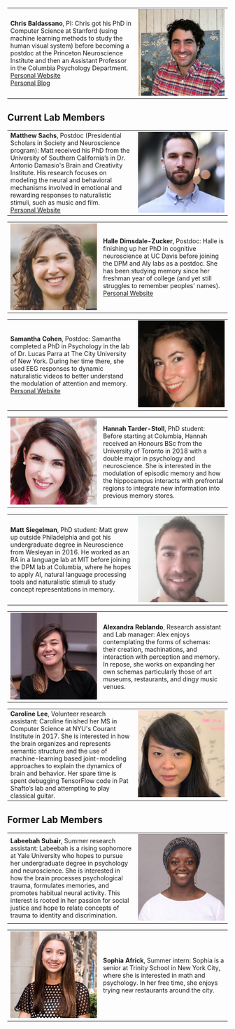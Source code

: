 <table style="width:100%">
<tr>
<td style="width:280px"><b>Chris Baldassano</b>, PI: Chris got his PhD in Computer Science at Stanford (using machine learning methods to study the human visual system) before becoming a postdoc at the Princeton Neuroscience Institute and then an Assistant Professor in the Columbia Psychology Department.
<br><a href="http://chrisbaldassano.com/">Personal Website</a>
<br><a href="http://blog.chrisbaldassano.com/">Personal Blog</a>
<br>
</td>
<td style="width:200px"><img src="img/headshot4.JPG"></td>
</tr>
</table>

## Current Lab Members
<table style="width:100%">
<tr>
<td style="width:280px"><b>Matthew Sachs</b>, Postdoc (Presidential Scholars in Society and Neuroscience program): Matt received his PhD from the University of Southern California’s in Dr. Antonio Damasio's Brain and Creativity Institute. His research focuses on modeling the neural and behavioral mechanisms involved in emotional and rewarding responses to naturalistic stimuli, such as music and film. 
<br><a href="http://www.matthewsachs.com/">Personal Website</a>
<br>
</td>
  <td style="width:200px"><img src="img/mattsachs.jpg"></td>
</tr>
</table>

<table style="width:100%">
<tr>
<td style="width:200px"><img src="img/halle.png"></td>
<td style="width:280px"><b>Halle Dimsdale-Zucker</b>, Postdoc: Halle is finishing up her PhD in cognitive neuroscience at UC Davis before joining the DPM and Aly labs as a postdoc. She has been studying memory since her freshman year of college (and yet still struggles to remember peoples' names). 
<br><a href="https://hallezucker.com/">Personal Website</a>
<br>
</td>
</tr>
</table>

<table style="width:100%">
<tr>
<td style="width:280px"><b>Samantha Cohen</b>, Postdoc: Samantha completed a PhD in Psychology in the lab of Dr. Lucas Parra at The City University of New York. During her time there, she used EEG responses to dynamic naturalistic videos to better understand the modulation of attention and memory.
<br><a href="https://www.parralab.org/people/samantha/">Personal Website</a>
<br>
</td>
<td style="width:200px"><img src="img/samantha.png"></td>
</tr>
</table>

<table style="width:100%">
<tr>
<td style="width:200px"><img src="img/hannah.png"></td>
<td style="width:280px"><b>Hannah Tarder-Stoll</b>, PhD student: Before starting at Columbia, Hannah received an Honours BSc from the University of Toronto in 2018 with a double major in psychology and neuroscience. She is interested in the modulation of episodic memory and how the hippocampus interacts with prefrontal regions to integrate new information into previous memory stores.
<br>
</td>
</tr>
</table>

<table style="width:100%">
<tr>
<td style="width:280px"><b>Matt Siegelman</b>, PhD student: Matt grew up outside Philadelphia and got his undergraduate degree in Neuroscience from Wesleyan in 2016. He worked as an RA in a language lab at MIT before joining the DPM lab at Columbia, where he hopes to apply AI, natural language processing tools and naturalistic stimuli to study concept representations in memory. 
<br>
</td>
<td style="width:200px"><img src="img/matt.png"></td>
</tr>
</table>

<table style="width:100%">
<tr>
<td style="width:200px"><img src="img/reblando_close.jpeg"></td>
<td style="width:280px"><b>Alexandra Reblando</b>, Research assistant and Lab manager: Alex enjoys contemplating the forms of schemas: their creation, machinations, and interaction with perception and memory. In repose, she works on expanding her own schemas particularly those of art museums, restaurants, and dingy music venues.
<br>
</td>
</tr>
</table>

<table style="width:100%">
<tr>
<td style="width:280px"><b>Caroline Lee</b>, Volunteer research assistant: Caroline finished her MS in Computer Science at NYU's Courant Institute in 2017. She is interested in how the brain organizes and represents semantic structure and the use of machine-learning based joint-modeling approaches to explain the dynamics of brain and behavior. Her spare time is spent debugging TensorFlow code in Pat Shafto’s lab and attempting to play classical guitar.
<br>
</td>
<td style="width:200px"><img src="img/caroline.jpg"></td>
</tr>
</table>

## Former Lab Members
<table style="width:100%">
<tr>
<td style="width:280px"><b>Labeebah Subair</b>, Summer research assistant: Labeebah is a rising sophomore at Yale University who hopes to pursue her undergraduate degree in psychology and neuroscience. She is interested in how the brain processes psychological trauma, formulates memories, and promotes habitual neural activity. This interest is rooted in her passion for social justice and hope to relate concepts of trauma to identity and discrimination. 
<br>
</td>
<td style="width:200px"><img src="img/labeebah.jpg"></td>
</tr>
</table>

<table style="width:100%">
<tr>
<td style="width:200px"><img src="img/sophia.jpg"></td>
<td style="width:280px"><b>Sophia Africk</b>, Summer intern: Sophia is a senior at Trinity School in New York City, where she is interested in math and psychology.  In her free time, she enjoys trying new restaurants around the city.
<br>
</td>
</tr>
</table>
